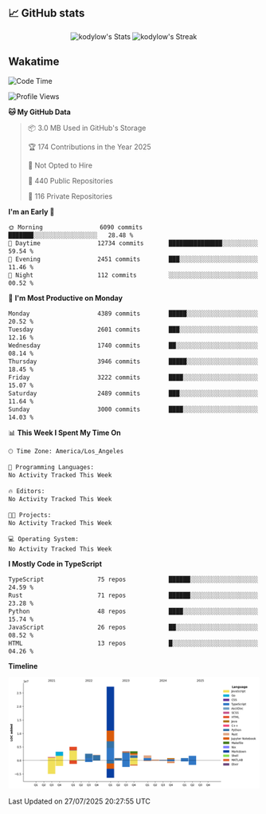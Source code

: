 ## 📈 GitHub stats
<!--START_SECTION:github-->
<div class="badges-githubstats">
  <p align="center">
    <img src="https://github-readme-stats.vercel.app/api?username=kodylow&theme=tokyonight&show_icons=true&hide_border=true&count_private=true" alt="kodylow's Stats" height="165">
    <img src="https://github-readme-streak-stats.herokuapp.com/?user=kodylow&theme=tokyonight&hide_border=true" alt="kodylow's Streak" height="165">
  </p>
</div>
<!--END_SECTION:github-->

## Wakatime 
<!--START_SECTION:waka-->
![Code Time](http://img.shields.io/badge/Code%20Time-1%2C294%20hrs%2031%20mins-blue)

![Profile Views](http://img.shields.io/badge/Profile%20Views-2-blue)

**🐱 My GitHub Data** 

> 📦 3.0 MB Used in GitHub's Storage 
 > 
> 🏆 174 Contributions in the Year 2025
 > 
> 🚫 Not Opted to Hire
 > 
> 📜 440 Public Repositories 
 > 
> 🔑 116 Private Repositories 
 > 
**I'm an Early 🐤** 

```text
🌞 Morning                6090 commits        ███████░░░░░░░░░░░░░░░░░░   28.48 % 
🌆 Daytime                12734 commits       ███████████████░░░░░░░░░░   59.54 % 
🌃 Evening                2451 commits        ███░░░░░░░░░░░░░░░░░░░░░░   11.46 % 
🌙 Night                  112 commits         ░░░░░░░░░░░░░░░░░░░░░░░░░   00.52 % 
```
📅 **I'm Most Productive on Monday** 

```text
Monday                   4389 commits        █████░░░░░░░░░░░░░░░░░░░░   20.52 % 
Tuesday                  2601 commits        ███░░░░░░░░░░░░░░░░░░░░░░   12.16 % 
Wednesday                1740 commits        ██░░░░░░░░░░░░░░░░░░░░░░░   08.14 % 
Thursday                 3946 commits        █████░░░░░░░░░░░░░░░░░░░░   18.45 % 
Friday                   3222 commits        ████░░░░░░░░░░░░░░░░░░░░░   15.07 % 
Saturday                 2489 commits        ███░░░░░░░░░░░░░░░░░░░░░░   11.64 % 
Sunday                   3000 commits        ████░░░░░░░░░░░░░░░░░░░░░   14.03 % 
```


📊 **This Week I Spent My Time On** 

```text
🕑︎ Time Zone: America/Los_Angeles

💬 Programming Languages: 
No Activity Tracked This Week

🔥 Editors: 
No Activity Tracked This Week

🐱‍💻 Projects: 
No Activity Tracked This Week

💻 Operating System: 
No Activity Tracked This Week
```

**I Mostly Code in TypeScript** 

```text
TypeScript               75 repos            ██████░░░░░░░░░░░░░░░░░░░   24.59 % 
Rust                     71 repos            ██████░░░░░░░░░░░░░░░░░░░   23.28 % 
Python                   48 repos            ████░░░░░░░░░░░░░░░░░░░░░   15.74 % 
JavaScript               26 repos            ██░░░░░░░░░░░░░░░░░░░░░░░   08.52 % 
HTML                     13 repos            █░░░░░░░░░░░░░░░░░░░░░░░░   04.26 % 
```



**Timeline**

![Lines of Code chart](https://raw.githubusercontent.com/Kodylow/Kodylow/master/assets/bar_graph.png)


 Last Updated on 27/07/2025 20:27:55 UTC
<!--END_SECTION:waka-->
